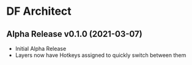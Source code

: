 # DF Architect

## Alpha Release v0.1.0 (2021-03-07)
- Initial Alpha Release
- Layers now have Hotkeys assigned to quickly switch between them

